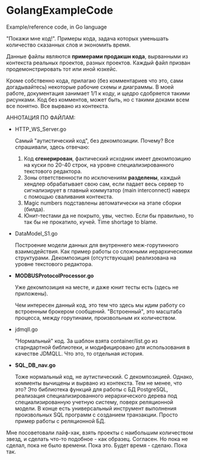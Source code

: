 # GolangExampleCode
Example/reference code, in Go language

"Покажи мне код!". Примеры кода, задача которых уменьшать количество сказанных слов и экономить время.

Данные файлы являются __примерами продакшн кода__, вырванными из контекста реальных проектов, разных проектов. Каждый файл призван продемонстрировать тот или иной юзкейс.

Кроме собственно кода, прилагаю (без комментариев что это, сами догадывайтесь) некоторые рабочие схемы и диаграммы. В моей работе, документация занимает 1/1 к коду, и щедро сдобряется такими рисунками. Код без комментов, может быть, но с такими доками всем все понятно. Все вырвано из контекста.

АННОТАЦИЯ ПО ФАЙЛАМ:

- HTTP_WS_Server.go
    
    Самый "аутистический код", без декомпозиции. Почему? Все спрашивали, здесь отвечаю:
    1. Код __сгенерирован__, фактический исходник имеет декомпозицию на куски по 20-40 строк, на уровне специализированного текстового редактора.
    1. Зоны ответственности по исключениям __разделены__, каждый хендлер обрабатывает свою сам, если падает весь сервер то сигнализирует в главный коммутатор (main interconnect) наверх с помощью сваливания контекста.
    1. Magic numbers подставлены автоматически на этапе сборки (билда).
    1. Юнит-тестами да не покрыто, увы, честно. Если бы правильно, то так бы не прокатило, кучей. Time shortage to blame.

- DataModel_S1.go
    
    Построение модели данных для внутреннего меж-горутинного взаимодействия. Как пример работы со сложными иерархическими структурами. Декомпозиция (отсутствующая) реализована на уровне текстового редактора.

- __MODBUSProtocolProcessor.go__

    Уже декомпозиция на месте, и даже юнит тесты есть (здесь не приложены).
    
    Чем интересен данный код, это тем что здесь мы идим работу со встроенным брокером сообщений. "Встроенный", это масштаба процесса, между горутинами, произвольным их количеством.

- jdmqll.go

    "Нормальный" код. За шаблон взята container/list.go из старндартной библиотеки, и модифицировано для использования в качестве JDMQLL. Что это, то отдельная история.

- __SQL_DB_nav.go__

    Тоже нормальный код, не аутистический. С декомпозицией. Однако, комменты вычищены и вырвано из контекста. Тем не менее, что это? Это библиотека функций для работы с БД PostgreSQL, реализация специализированного иерархического дерева под специализированную учетную систему, поверх реляционной модели. В конце есть универсальный инструмент выполнения произвольных SQL программ с созданием транзакции. Просто пример работы с реляционной БД.

Мне посоветовали лайф-хак, взять проекты с наибольшим количеством звезд, и сделать что-то подобное - как образец. Согласен. Но пока не сделал, пока не было времени. Пока это. Будет время - сделаю. Пока так.

